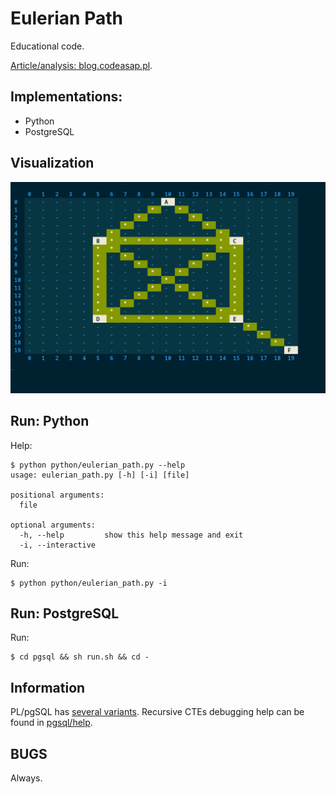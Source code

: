 # Eulerian Path

Educational code.

[Article/analysis: blog.codeasap.pl](https://blog.codeasap.pl/posts/graphs/eulerian-path/).

## Implementations:

+ Python
+ PostgreSQL

## Visualization

![](images/eulerian-path-envelope.gif)


## Run: Python

Help:

```text
$ python python/eulerian_path.py --help
usage: eulerian_path.py [-h] [-i] [file]

positional arguments:
  file

optional arguments:
  -h, --help         show this help message and exit
  -i, --interactive
```

Run:
```text
$ python python/eulerian_path.py -i
```

## Run: PostgreSQL

Run:
```shell
$ cd pgsql && sh run.sh && cd -
```

## Information

PL/pgSQL has [several variants](pgsql/variants).
Recursive CTEs debugging help can be found in [pgsql/help](pgsql/help).


## BUGS

Always.
